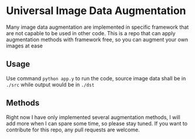 # Universal Image Data Augmentation

Many image data augmentation are implemented in specific framework that are not capable to be used in other code. This is a repo that can apply augmentation methods with framework free, so you can augment your own images at ease

## Usage

Use command `python app.y` to run the code, source image data shall be in `./src` while output would be in `./dst`

## Methods

Right now I have only implemented several augmentation methods, I will add more when I can spare some time, so please stay tuned. If you want to contribute for this repo, any pull requests are welcome.
